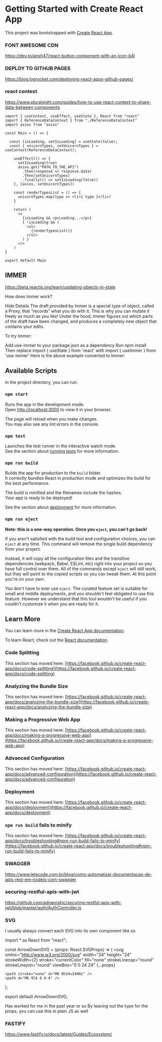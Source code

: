 # Getting Started with Create React App

This project was bootstrapped with [Create React App](https://github.com/facebook/create-react-app).

### FONT AWESOME CDN

<script src="https://kit.fontawesome.com/2d204445ca.js"></script>

https://dev.to/ansh47/react-button-component-with-an-icon-b4l

### DEPLOY TO GITHUB PAGES

https://blog.logrocket.com/deploying-react-apps-github-pages/


### react context

https://www.pluralsight.com/guides/how-to-use-react-context-to-share-data-between-components

```
import { useContext, useEffect, useState }, React from "react"
import { ReferenceDataContext } from "./ReferenceDataContext"
import axios from "axios"

const Main = () => {

  const [isLoading, setIsLoading] = useState(false);
  const { unicornTypes, setUnicornTypes } = useContext(ReferenceDataContext);

    useEffect(() => {
      setIsLoading(true)
      axios.get("PATH_TO_THE_API")
        .then(response => response.data)
        .then(setUnicornTypes)
        .finally(() => setIsLoading(false))
    }, [axios, setUnicornTypes])

    const renderTypesList = () => {
      unicornTypes.map(type => <li>{ type }</li>)
    }

    return (
      <>
        {isLoading && <p>Loading...</p>}
        { !isLoading && (
          <ul>
            {renderTypesList()}
          </ul>
        ) }
      </>
    )
}

export default Main

```

## IMMER

https://beta.reactjs.org/learn/updating-objects-in-state

How does Immer work?

Hide Details
The draft provided by Immer is a special type of object, called a Proxy, that “records” what you do with it. This is why you can mutate it freely as much as you like! Under the hood, Immer figures out which parts of the draft have been changed, and produces a completely new object that contains your edits.

To try Immer:

Add use-immer to your package.json as a dependency
Run npm install
Then replace import { useState } from 'react' with import { useImmer } from 'use-immer'
Here is the above example converted to Immer:

## Available Scripts




In the project directory, you can run:

### `npm start`

Runs the app in the development mode.\
Open [http://localhost:3000](http://localhost:3000) to view it in your browser.

The page will reload when you make changes.\
You may also see any lint errors in the console.

### `npm test`

Launches the test runner in the interactive watch mode.\
See the section about [running tests](https://facebook.github.io/create-react-app/docs/running-tests) for more information.

### `npm run build`

Builds the app for production to the `build` folder.\
It correctly bundles React in production mode and optimizes the build for the best performance.

The build is minified and the filenames include the hashes.\
Your app is ready to be deployed!

See the section about [deployment](https://facebook.github.io/create-react-app/docs/deployment) for more information.

### `npm run eject`

**Note: this is a one-way operation. Once you `eject`, you can't go back!**

If you aren't satisfied with the build tool and configuration choices, you can `eject` at any time. This command will remove the single build dependency from your project.

Instead, it will copy all the configuration files and the transitive dependencies (webpack, Babel, ESLint, etc) right into your project so you have full control over them. All of the commands except `eject` will still work, but they will point to the copied scripts so you can tweak them. At this point you're on your own.

You don't have to ever use `eject`. The curated feature set is suitable for small and middle deployments, and you shouldn't feel obligated to use this feature. However we understand that this tool wouldn't be useful if you couldn't customize it when you are ready for it.

## Learn More

You can learn more in the [Create React App documentation](https://facebook.github.io/create-react-app/docs/getting-started).

To learn React, check out the [React documentation](https://reactjs.org/).

### Code Splitting

This section has moved here: [https://facebook.github.io/create-react-app/docs/code-splitting](https://facebook.github.io/create-react-app/docs/code-splitting)

### Analyzing the Bundle Size

This section has moved here: [https://facebook.github.io/create-react-app/docs/analyzing-the-bundle-size](https://facebook.github.io/create-react-app/docs/analyzing-the-bundle-size)

### Making a Progressive Web App

This section has moved here: [https://facebook.github.io/create-react-app/docs/making-a-progressive-web-app](https://facebook.github.io/create-react-app/docs/making-a-progressive-web-app)

### Advanced Configuration

This section has moved here: [https://facebook.github.io/create-react-app/docs/advanced-configuration](https://facebook.github.io/create-react-app/docs/advanced-configuration)

### Deployment

This section has moved here: [https://facebook.github.io/create-react-app/docs/deployment](https://facebook.github.io/create-react-app/docs/deployment)

### `npm run build` fails to minify



This section has moved here: [https://facebook.github.io/create-react-app/docs/troubleshooting#npm-run-build-fails-to-minify](https://facebook.github.io/create-react-app/docs/troubleshooting#npm-run-build-fails-to-minify)


### SWAGGER

https://www.letscode.com.br/blog/como-automatizar-documentacao-de-apis-rest-em-nodejs-com-swagger

### securing-restful-apis-with-jwt

https://github.com/adnanrahic/securing-restful-apis-with-jwt/blob/master/auth/AuthController.js

### SVG


I usually always convert each SVG into its own component like so

import * as React from "react";

const ArrowDownSVG = (props: React.SVGProps<SVGSVGElement>) => (
  <svg
    xmlns="http://www.w3.org/2000/svg"
    width="24"
    height="24"
    strokeWidth={2}
    stroke="currentColor"
    fill="none"
    strokeLinecap="round"
    strokeLinejoin="round"
    viewBox="0 0 24 24"
    {...props}
  >
    <path stroke="none" d="M0 0h24v24H0z" />
    <path d="M6 9l6 6 6-6" />
  </svg>
);

export default ArrowDownSVG;

Has worked for me in the past year or so By leaving out the type for the props, you can use this in plain JS as well

### FASTIFY

https://www.fastify.io/docs/latest/Guides/Ecosystem/
